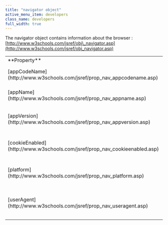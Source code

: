 ```yaml
---
title: "navigator object"
active_menu_item: developers
class_name: developers
full_width: true
---
```



The navigator object contains information about the browser : [http://www.w3schools.com/jsref/obj\_navigator.asp](http://www.w3schools.com/jsref/obj_navigator.asp)

<table>
<tr>
<td width="219">
**Property**

</td>
<td width="26">
</td>
<td width="635">
**Description**

</td>
</tr>
<tr>
<td width="219">
[appCodeName](http://www.w3schools.com/jsref/prop_nav_appcodename.asp)

</td>
<td width="26">
</td>
<td width="635">
Returns the code name of the browser

</td>
</tr>
<tr>
<td width="219">
[appName](http://www.w3schools.com/jsref/prop_nav_appname.asp)

</td>
<td width="26">
</td>
<td width="635">
Returns the name of the browser

</td>
</tr>
<tr>
<td width="219">
[appVersion](http://www.w3schools.com/jsref/prop_nav_appversion.asp)

</td>
<td width="26">
</td>
<td width="635">
Returns the version information of the browser

</td>
</tr>
<tr>
<td width="219">
[cookieEnabled](http://www.w3schools.com/jsref/prop_nav_cookieenabled.asp)

</td>
<td width="26">
</td>
<td width="635">
Determines whether cookies are enabled in the browser

</td>
</tr>
<tr>
<td width="219">
[platform](http://www.w3schools.com/jsref/prop_nav_platform.asp)

</td>
<td width="26">
</td>
<td width="635">
Returns for which platform the browser is compiled

</td>
</tr>
<tr>
<td width="219">
[userAgent](http://www.w3schools.com/jsref/prop_nav_useragent.asp)

</td>
<td width="26">
</td>
<td width="635">
Returns the user-agent header sent by the browser to the server

</td>
</tr>
</table>
